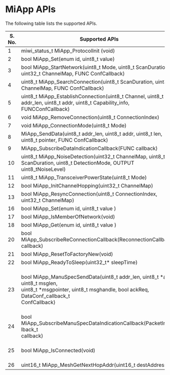 # MiApp APIs

The following table lists the supported APIs.

|S. No.|Supported APIs|SupportedTopology|
|------|--------------|-----------------|
|1|miwi\_status\_t MiApp\_ProtocolInit \(void\)|Mesh|
|2|bool MiApp\_Set\(enum id, uint8\_t value\)|Mesh|
|3|bool MiApp\_StartNetwork\(uint8\_t Mode, uint8\_t ScanDuration, uint32\_t ChannelMap, FUNC ConfCallback\)|Mesh|
|4|uint8\_t MiApp\_SearchConnection\(uint8\_t ScanDuration, uint32\_t ChannelMap, FUNC ConfCallback\)|Mesh|
|5|uint8\_t MiApp\_EstablishConnection\(uint8\_t Channel, uint8\_t addr\_len, uint8\_t addr, uint8\_t Capability\_info, FUNCConfCallback\)|Mesh|
|6|void MiApp\_RemoveConnection\(uint8\_t ConnectionIndex\)|Mesh|
|7|void MiApp\_ConnectionMode\(uint8\_t Mode\)|Mesh|
|8|MiApp\_SendData\(uint8\_t addr\_len, uint8\_t addr, uint8\_t len, uint8\_t pointer, FUNC ConfCallback\)|Mesh|
|9|MiApp\_SubscribeDataIndicationCallback\(FUNC callback\)|Mesh|
|10|uint8\_t MiApp\_NoiseDetection\(uint32\_t ChannelMap, uint8\_t ScanDuration, uint8\_t DetectionMode, OUTPUT uint8\_tNoiseLevel\)|Mesh|
|11|uint8\_t MiApp\_TransceiverPowerState\(uint8\_t Mode\)|Mesh|
|12|bool MiApp\_InitChannelHopping\(uint32\_t ChannelMap\)|Mesh|
|13|bool MiApp\_ResyncConnection\(uint8\_t ConnectionIndex, uint32\_t ChannelMap\)|Mesh|
|16|bool MiApp\_Set\(enum id, uint8\_t value \)|Mesh|
|17|bool MiApp\_IsMemberOfNetwork\(void\)|Mesh|
|18|bool MiApp\_Get\(enum id, uint8\_t value \)|Mesh|
|20|bool MiApp\_SubscribeReConnectionCallback\(ReconnectionCallback\_t callback\)|Mesh|
|21|bool MiApp\_ResetToFactoryNew\(void\)|Mesh|
|22|bool MiApp\_ReadyToSleep\(uint32\_t\* sleepTime\)|Mesh|
|<br /> 23<br />|<br /> bool MiApp\_ManuSpecSendData\(uint8\_t addr\_len, uint8\_t \*addr, uint8\_t msglen,<br /> uint8\_t \*msgpointer, uint8\_t msghandle, bool ackReq, DataConf\_callback\_t<br /> ConfCallback\)<br />|<br /> Mesh<br />|
|<br /> 24<br />|<br /> bool MiApp\_SubscribeManuSpecDataIndicationCallback\(PacketIndCal lback\_t<br /> callback\)<br />|<br /> Mesh<br />|
|<br /> 25<br />|<br /> bool MiApp\_IsConnected\(void\)<br />|<br /> Mesh<br />|
|<br /> 26<br />|<br /> uint16\_t MiApp\_MeshGetNextHopAddr\(uint16\_t destAddress\)<br />|<br /> Mesh<br />|

